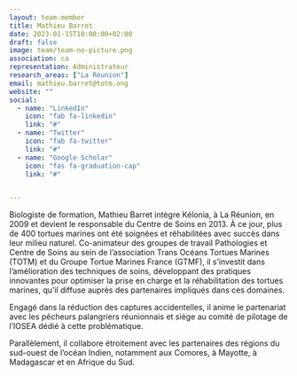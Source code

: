 ```yaml
---
layout: team-member
title: Mathieu Barret
date: 2023-01-15T10:00:00+02:00
draft: false
image: team/team-no-picture.png
association: ca
representation: Administrateur
research_areas: ["La Réunion"]
email: mathieu.barret@totm.ong
website: ""
social:
  - name: "LinkedIn"
    icon: "fab fa-linkedin"
    link: "#"
  - name: "Twitter"
    icon: "fab fa-twitter"
    link: "#"
  - name: "Google Scholar"
    icon: "fas fa-graduation-cap"
    link: "#"


---
```


Biologiste de formation, Mathieu Barret intègre Kélonia, à La Réunion, en 2009 et devient le responsable du Centre de Soins en 2013. À ce jour, plus de 400 tortues marines ont été soignées et réhabilitées avec succès dans leur milieu naturel. Co-animateur des groupes de travail Pathologies et Centre de Soins au sein de l’association Trans Océans Tortues Marines (TOTM) et du Groupe Tortue Marines France (GTMF), il s’investit dans l’amélioration des techniques de soins, développant des pratiques innovantes pour optimiser la prise en charge et la réhabilitation des tortues marines, qu’il diffuse auprès des partenaires impliqués dans ces domaines.

Engagé dans la réduction des captures accidentelles, il anime le partenariat avec les pêcheurs palangriers réunionnais et siège au comité de pilotage de l’IOSEA dédié à cette problématique.

Parallèlement, il collabore étroitement avec les partenaires des régions du sud-ouest de l’océan Indien, notamment aux Comores, à Mayotte, à Madagascar et en Afrique du Sud.
